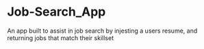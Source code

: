 # Job-Search_App
An app built to assist in job search by injesting a users resume, and returning jobs that match their skillset
